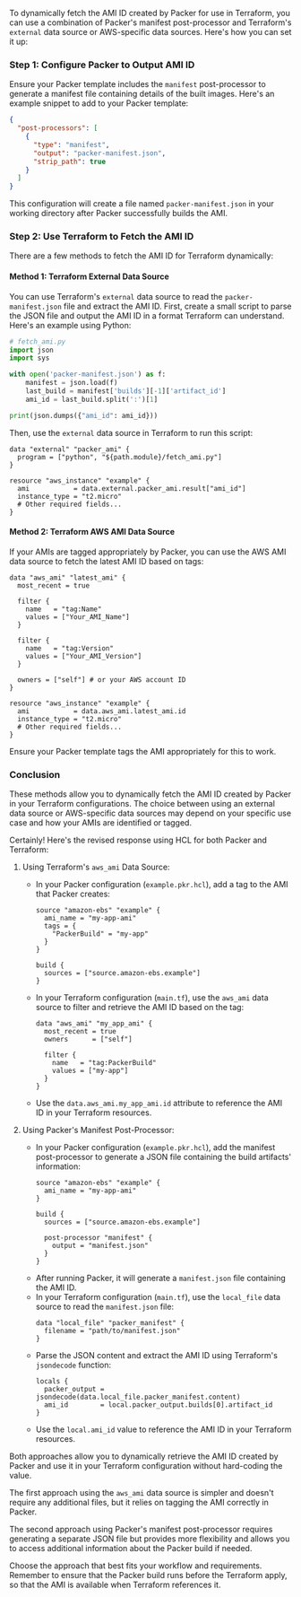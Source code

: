 To dynamically fetch the AMI ID created by Packer for use in Terraform, you can use a combination of Packer's manifest post-processor and Terraform's `external` data source or AWS-specific data sources. Here's how you can set it up:

### Step 1: Configure Packer to Output AMI ID

Ensure your Packer template includes the `manifest` post-processor to generate a manifest file containing details of the built images. Here's an example snippet to add to your Packer template:

```json
{
  "post-processors": [
    {
      "type": "manifest",
      "output": "packer-manifest.json",
      "strip_path": true
    }
  ]
}
```

This configuration will create a file named `packer-manifest.json` in your working directory after Packer successfully builds the AMI.

### Step 2: Use Terraform to Fetch the AMI ID

There are a few methods to fetch the AMI ID for Terraform dynamically:

#### Method 1: Terraform External Data Source

You can use Terraform's `external` data source to read the `packer-manifest.json` file and extract the AMI ID. First, create a small script to parse the JSON file and output the AMI ID in a format Terraform can understand. Here's an example using Python:

```python
# fetch_ami.py
import json
import sys

with open('packer-manifest.json') as f:
    manifest = json.load(f)
    last_build = manifest['builds'][-1]['artifact_id']
    ami_id = last_build.split(':')[1]

print(json.dumps({"ami_id": ami_id}))
```

Then, use the `external` data source in Terraform to run this script:

```hcl
data "external" "packer_ami" {
  program = ["python", "${path.module}/fetch_ami.py"]
}

resource "aws_instance" "example" {
  ami           = data.external.packer_ami.result["ami_id"]
  instance_type = "t2.micro"
  # Other required fields...
}
```

#### Method 2: Terraform AWS AMI Data Source

If your AMIs are tagged appropriately by Packer, you can use the AWS AMI data source to fetch the latest AMI ID based on tags:

```hcl
data "aws_ami" "latest_ami" {
  most_recent = true

  filter {
    name   = "tag:Name"
    values = ["Your_AMI_Name"]
  }

  filter {
    name   = "tag:Version"
    values = ["Your_AMI_Version"]
  }

  owners = ["self"] # or your AWS account ID
}

resource "aws_instance" "example" {
  ami           = data.aws_ami.latest_ami.id
  instance_type = "t2.micro"
  # Other required fields...
}
```

Ensure your Packer template tags the AMI appropriately for this to work.

### Conclusion

These methods allow you to dynamically fetch the AMI ID created by Packer in your Terraform configurations. The choice between using an external data source or AWS-specific data sources may depend on your specific use case and how your AMIs are identified or tagged.

Certainly! Here's the revised response using HCL for both Packer and Terraform:

1. Using Terraform's `aws_ami` Data Source:
   - In your Packer configuration (`example.pkr.hcl`), add a tag to the AMI that Packer creates:
     ```hcl
     source "amazon-ebs" "example" {
       ami_name = "my-app-ami"
       tags = {
         "PackerBuild" = "my-app"
       }
     }

     build {
       sources = ["source.amazon-ebs.example"]
     }
     ```
   - In your Terraform configuration (`main.tf`), use the `aws_ami` data source to filter and retrieve the AMI ID based on the tag:
     ```hcl
     data "aws_ami" "my_app_ami" {
       most_recent = true
       owners      = ["self"]

       filter {
         name   = "tag:PackerBuild"
         values = ["my-app"]
       }
     }
     ```
   - Use the `data.aws_ami.my_app_ami.id` attribute to reference the AMI ID in your Terraform resources.

2. Using Packer's Manifest Post-Processor:
   - In your Packer configuration (`example.pkr.hcl`), add the manifest post-processor to generate a JSON file containing the build artifacts' information:
     ```hcl
     source "amazon-ebs" "example" {
       ami_name = "my-app-ami"
     }

     build {
       sources = ["source.amazon-ebs.example"]

       post-processor "manifest" {
         output = "manifest.json"
       }
     }
     ```
   - After running Packer, it will generate a `manifest.json` file containing the AMI ID.
   - In your Terraform configuration (`main.tf`), use the `local_file` data source to read the `manifest.json` file:
     ```hcl
     data "local_file" "packer_manifest" {
       filename = "path/to/manifest.json"
     }
     ```
   - Parse the JSON content and extract the AMI ID using Terraform's `jsondecode` function:
     ```hcl
     locals {
       packer_output = jsondecode(data.local_file.packer_manifest.content)
       ami_id        = local.packer_output.builds[0].artifact_id
     }
     ```
   - Use the `local.ami_id` value to reference the AMI ID in your Terraform resources.

Both approaches allow you to dynamically retrieve the AMI ID created by Packer and use it in your Terraform configuration without hard-coding the value.

The first approach using the `aws_ami` data source is simpler and doesn't require any additional files, but it relies on tagging the AMI correctly in Packer.

The second approach using Packer's manifest post-processor requires generating a separate JSON file but provides more flexibility and allows you to access additional information about the Packer build if needed.

Choose the approach that best fits your workflow and requirements. Remember to ensure that the Packer build runs before the Terraform apply, so that the AMI is available when Terraform references it.
